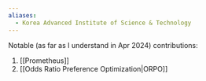 ```yaml
---
aliases:
  - Korea Advanced Institute of Science & Technology
---
```


Notable (as far as I understand in Apr 2024) contributions:
1. [[Prometheus]]
2. [[Odds Ratio Preference Optimization|ORPO]]

